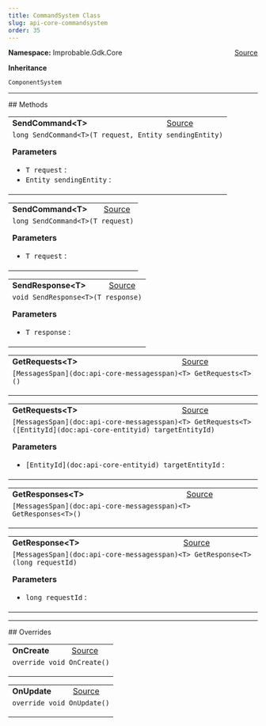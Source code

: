 ```yaml
---
title: CommandSystem Class
slug: api-core-commandsystem
order: 35
---
```


<p><b>Namespace:</b> Improbable.Gdk.Core<span style="float: right"><a href="https://www.github.com/spatialos/gdk-for-unity/blob/0.3.3/workers/unity/Packages/io.improbable.gdk.core/Systems/CommandSystem.cs/#L7">Source</a></span></p>



</p>
<p><b>Inheritance</b></p>

<code>ComponentSystem</code>











</p>
<hr style="width:100%; border-top-color:#d8d8d8" />
## Methods


</p>


<table class="io-api-doc">    <tr>        <td class="io-api-doc-name"><a id="sendcommand-t-t-entity"></a><b>SendCommand&lt;T&gt;</b></td>        <td class="io-api-doc-source"><a href="https://www.github.com/spatialos/gdk-for-unity/blob/0.3.3/workers/unity/Packages/io.improbable.gdk.core/Systems/CommandSystem.cs/#L13">Source</a></td>    </tr>    <tr>        <td class="io-api-doc-content" colspan="2"><code>long SendCommand&lt;T&gt;(T request, Entity sendingEntity)</code></p></p><b>Parameters</b><ul><li><code>T request</code> : </li><li><code>Entity sendingEntity</code> : </li></ul></td>    </tr></table>
<table class="io-api-doc">    <tr>        <td class="io-api-doc-name"><a id="sendcommand-t-t"></a><b>SendCommand&lt;T&gt;</b></td>        <td class="io-api-doc-source"><a href="https://www.github.com/spatialos/gdk-for-unity/blob/0.3.3/workers/unity/Packages/io.improbable.gdk.core/Systems/CommandSystem.cs/#L19">Source</a></td>    </tr>    <tr>        <td class="io-api-doc-content" colspan="2"><code>long SendCommand&lt;T&gt;(T request)</code></p></p><b>Parameters</b><ul><li><code>T request</code> : </li></ul></td>    </tr></table>
<table class="io-api-doc">    <tr>        <td class="io-api-doc-name"><a id="sendresponse-t-t"></a><b>SendResponse&lt;T&gt;</b></td>        <td class="io-api-doc-source"><a href="https://www.github.com/spatialos/gdk-for-unity/blob/0.3.3/workers/unity/Packages/io.improbable.gdk.core/Systems/CommandSystem.cs/#L25">Source</a></td>    </tr>    <tr>        <td class="io-api-doc-content" colspan="2"><code>void SendResponse&lt;T&gt;(T response)</code></p></p><b>Parameters</b><ul><li><code>T response</code> : </li></ul></td>    </tr></table>
<table class="io-api-doc">    <tr>        <td class="io-api-doc-name"><a id="getrequests-t"></a><b>GetRequests&lt;T&gt;</b></td>        <td class="io-api-doc-source"><a href="https://www.github.com/spatialos/gdk-for-unity/blob/0.3.3/workers/unity/Packages/io.improbable.gdk.core/Systems/CommandSystem.cs/#L30">Source</a></td>    </tr>    <tr>        <td class="io-api-doc-content" colspan="2"><code>[MessagesSpan](doc:api-core-messagesspan)&lt;T&gt; GetRequests&lt;T&gt;()</code></p></td>    </tr></table>
<table class="io-api-doc">    <tr>        <td class="io-api-doc-name"><a id="getrequests-t-entityid"></a><b>GetRequests&lt;T&gt;</b></td>        <td class="io-api-doc-source"><a href="https://www.github.com/spatialos/gdk-for-unity/blob/0.3.3/workers/unity/Packages/io.improbable.gdk.core/Systems/CommandSystem.cs/#L36">Source</a></td>    </tr>    <tr>        <td class="io-api-doc-content" colspan="2"><code>[MessagesSpan](doc:api-core-messagesspan)&lt;T&gt; GetRequests&lt;T&gt;([EntityId](doc:api-core-entityid) targetEntityId)</code></p></p><b>Parameters</b><ul><li><code>[EntityId](doc:api-core-entityid) targetEntityId</code> : </li></ul></td>    </tr></table>
<table class="io-api-doc">    <tr>        <td class="io-api-doc-name"><a id="getresponses-t"></a><b>GetResponses&lt;T&gt;</b></td>        <td class="io-api-doc-source"><a href="https://www.github.com/spatialos/gdk-for-unity/blob/0.3.3/workers/unity/Packages/io.improbable.gdk.core/Systems/CommandSystem.cs/#L42">Source</a></td>    </tr>    <tr>        <td class="io-api-doc-content" colspan="2"><code>[MessagesSpan](doc:api-core-messagesspan)&lt;T&gt; GetResponses&lt;T&gt;()</code></p></td>    </tr></table>
<table class="io-api-doc">    <tr>        <td class="io-api-doc-name"><a id="getresponse-t-long"></a><b>GetResponse&lt;T&gt;</b></td>        <td class="io-api-doc-source"><a href="https://www.github.com/spatialos/gdk-for-unity/blob/0.3.3/workers/unity/Packages/io.improbable.gdk.core/Systems/CommandSystem.cs/#L48">Source</a></td>    </tr>    <tr>        <td class="io-api-doc-content" colspan="2"><code>[MessagesSpan](doc:api-core-messagesspan)&lt;T&gt; GetResponse&lt;T&gt;(long requestId)</code></p></p><b>Parameters</b><ul><li><code>long requestId</code> : </li></ul></td>    </tr></table>



</p>
<hr style="width:100%; border-top-color:#d8d8d8" />
## Overrides


</p>


<table class="io-api-doc">    <tr>        <td class="io-api-doc-name"><a id="oncreate"></a><b>OnCreate</b></td>        <td class="io-api-doc-source"><a href="https://www.github.com/spatialos/gdk-for-unity/blob/0.3.3/workers/unity/Packages/io.improbable.gdk.core/Systems/CommandSystem.cs/#L54">Source</a></td>    </tr>    <tr>        <td class="io-api-doc-content" colspan="2"><code>override void OnCreate()</code></p></td>    </tr></table>
<table class="io-api-doc">    <tr>        <td class="io-api-doc-name"><a id="onupdate"></a><b>OnUpdate</b></td>        <td class="io-api-doc-source"><a href="https://www.github.com/spatialos/gdk-for-unity/blob/0.3.3/workers/unity/Packages/io.improbable.gdk.core/Systems/CommandSystem.cs/#L62">Source</a></td>    </tr>    <tr>        <td class="io-api-doc-content" colspan="2"><code>override void OnUpdate()</code></p></td>    </tr></table>


